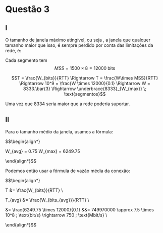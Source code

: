 # Questão 3

## I

O tamanho de janela máximo atingível, ou seja , a janela que qualquer tamanho maior que isso, é sempre perdido por conta das limitações da rede, é:

Cada segmento tem $$MSS = 1500 \times 8 = 12000 \; \text{bits}$$

$$T = \frac{W_{bits}}{RTT} \Rightarrow T = \frac{W\times MSS}{RTT} \Rightarrow 10^9 = \frac{W \times 12000}{0.1} \Rightarrow W = 8333.\bar{3} \Rightarrow \underbrace{8333}_{W_{max}} \; \text{segmentos}$$

Uma vez que 8334 seria maior que a rede poderia suportar.

## II

Para o tamanho médio da janela, usamos a fórmula:

$$\begin{align*}

W_{avg} = 0.75 W_{max} = 6249.75

\end{align*}$$

Podemos então usar a fórmula de vazão média da conexão:

$$\begin{align*}

T &= \frac{W_{bits}}{RTT} \\

T_{avg} &= \frac{W_{bits_{avg}}}{RTT} \\

&= \frac{6249.75 \times 12000}{0.1} &&= 749970000 \approx 7.5 \times 10^8 \; \text{bit/s} \rightarrow 750 \; \text{Mbit/s} \\

\end{align*}$$